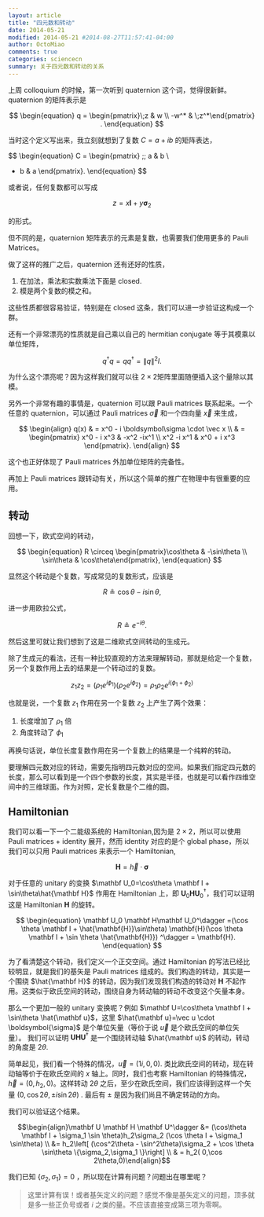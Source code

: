 ```yaml
---
layout: article
title: "四元数和转动"
date: 2014-05-21
modified: 2014-05-21 #2014-08-27T11:57:41-04:00
author: OctoMiao
comments: true
categories: sciencecn
summary: 关于四元数和转动的关系
---
```




上周 colloquium 的时候，第一次听到 quaternion 这个词，觉得很新鲜。quaternion 的矩阵表示是

$$
\begin{equation}
q = \begin{pmatrix}\;z & w \\ -w^* & \;z^*\end{pmatrix} .
\end{equation}
$$

当时这个定义写出来，我立刻就想到了复数 $C = a+ib$ 的矩阵表达，

$$
\begin{equation}
C = \begin{pmatrix}
  \;\; a &   b  \\
  - b &  a
\end{pmatrix}.
\end{equation}
$$

或者说，任何复数都可以写成

$$
\begin{equation}
z=x\mathbf I + y\boldsymbol\sigma_2
\end{equation}
$$

的形式。

但不同的是，quaternion 矩阵表示的元素是复数，也需要我们使用更多的 Pauli Matrices。

做了这样的推广之后，quaternion 还有还好的性质，

1. 在加法，乘法和实数乘法下面是 closed.
2. 模是两个复数的模之和。

这些性质都很容易验证，特别是在 closed 这条，我们可以进一步验证这构成一个群。

还有一个非常漂亮的性质就是自己乘以自己的 hermitian conjugate 等于其模乘以单位矩阵，

$$
\begin{equation}
q^\dagger q= q q^\dagger = \| q \|^2 I.
\end{equation}
$$

为什么这个漂亮呢？因为这样我们就可以往 $2\times2$矩阵里面随便插入这个量除以其模。


另外一个非常有趣的事情是，quaternion 可以跟 Pauli matrices 联系起来。一个任意的 quaternion，可以通过 Pauli matrices $\vec \sigma$ 和一个四向量 $\vec x$ 来生成，

$$
\begin{align}
q(x) & = x^0 - i \boldsymbol\sigma \cdot \vec x \\
& = \begin{pmatrix} x^0 - i x^3 & -x^2 -ix^1 \\ x^2 -i x^1 & x^0 + i x^3 \end{pmatrix}.
\end{align}
$$

这个也正好体现了 Pauli matrices 外加单位矩阵的完备性。

再加上 Pauli matrices 跟转动有关，所以这个简单的推广在物理中有很重要的应用。

## 转动

回想一下，欧式空间的转动，

$$
\begin{equation}
R \circeq \begin{pmatrix}\cos\theta & -\sin\theta \\ \sin\theta & \cos\theta\end{pmatrix},
\end{equation}
$$

显然这个转动是个复数，写成常见的复数形式，应该是

$$
\begin{equation}
R \circeq \cos\theta - i \sin\theta,
\end{equation}
$$

进一步用欧拉公式，

$$
\begin{equation}
R\circeq e^{-i \theta}.
\end{equation}
$$

然后这里可就让我们想到了这是二维欧式空间转动的生成元。

除了生成元的看法，还有一种比较直观的方法来理解转动，那就是给定一个复数，另一个复数作用上去的结果是一个转动过的复数。

$$
\begin{equation}
z_1 z_2=(\rho_1 e^{i\phi_1}) (\rho_2 e^{i\phi_2})= \rho_1\rho_2 e^{i(\phi_1+\phi_2)}
\end{equation}
$$

也就是说，一个复数 $z_1$ 作用在另一个复数 $z_2$ 上产生了两个效果：

1. 长度增加了 $\rho_1$ 倍
2. 角度转动了 $\phi_1$

再换句话说，单位长度复数作用在另一个复数上的结果是一个纯粹的转动。

要理解四元数对应的转动，需要先指明四元数对应的空间。如果我们指定四元数的长度，那么可以看到是一个四个参数的长度，其实是半径，也就是可以看作四维空间中的三维球面。作为对照，定长复数是个二维的圆。

## Hamiltonian

我们可以看一下一个二能级系统的 Hamiltonian,因为是 $2\times 2$，所以可以使用 Pauli matrices + identity 展开，然而 identity 对应的是个 global phase，所以我们可以只用 Pauli matrices 来表示一个 Hamiltonian,

$$
\begin{equation}
\mathbf H = \vec h\cdot\boldsymbol \sigma
\end{equation}
$$

对于任意的 unitary 的变换 $\mathbf U_0=\cos\theta \mathbf I + \sin\theta\hat{\mathbf H}$ 作用在 Hamiltonian 上，即 $\mathbf U_0 \mathbf H \mathbf U_0^\dagger$，我们可以证明这是 Hamiltonian $\mathbf H$ 的旋转。

$$
\begin{equation}
\mathbf U_0 \mathbf H\mathbf  U_0^\dagger =(\cos \theta \mathbf I + \hat{\mathbf{H}}\sin\theta) \mathbf{H}(\cos \theta \mathbf I + \sin \theta \hat{\mathbf{H}}) ^\dagger = \mathbf{H}.
\end{equation}
$$

为了看清楚这个转动，我们定义一个正交空间。通过 Hamiltonian 的写法已经比较明显，就是我们的基矢是 Pauli matrices 组成的。我们构造的转动，其实是一个围绕 $\hat{\mathbf H}$ 的转动，因为我们发现我们构造的转动对 $\mathbf H$ 不起作用。这类似于欧氏空间的转动，围绕自身为转动轴的转动不改变这个矢量本身。

那么一个更加一般的 unitary 变换呢？例如 $\mathbf U=\cos\theta \mathbf I + \sin\theta \hat{\mathbf u}$，这里 $\hat{\mathbf u}=\vec u \cdot \boldsymbol{\sigma}$ 是个单位矢量（等价于说 $\vec u$ 是个欧氏空间的单位矢量）。 我们可以证明 $\mathbf U \mathbf H \mathbf U^\dagger$ 是一个围绕转动轴 $\hat{\mathbf u}$ 的转动，转动的角度是 $2\theta$.

简单起见，我们看一个特殊的情况，$\vec u=(1i,0,0)$. 类比欧氏空间的转动，现在转动轴等价于在欧氏空间的 $x$ 轴上。同时，我们也考察 Hamiltonian 的特殊情况，$\vec h=(0,h_2,0)$。这样转动 $2\theta$ 之后，至少在欧氏空间，我们应该得到这样一个矢量 $(0,\cos 2\theta,\pm i\sin 2\theta)$ . 最后有 $\pm$ 是因为我们尚且不确定转动的方向。

我们可以验证这个结果。

$$\begin{align}\mathbf U \mathbf H \mathbf U^\dagger &= (\cos\theta \mathbf I + \sigma_1 \sin \theta)h_2\sigma_2 (\cos \theta I + \sigma_1 \sin\theta) \\ &= h_2\left[ (\cos^2\theta - \sin^2\theta)\sigma_2 + \cos \theta \sin\theta \{\sigma_2,\sigma_1 \}\right] \\ & = h_2( 0,\cos 2\theta,0)\end{align}$$

我们已知 $\{\sigma_2,\sigma_1\}=0$ ，所以现在计算有问题？问题出在哪里呢？



> 这里计算有误！或者基矢定义的问题？感觉不像是基矢定义的问题，顶多就是多一些正负号或者 $i$ 之类的量。不应该直接变成第三项为零啊。
